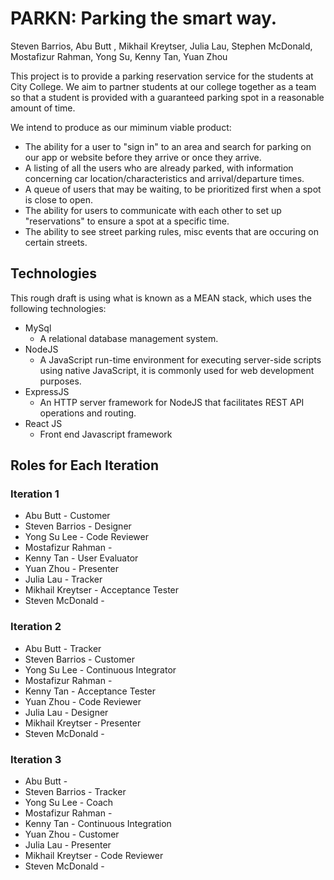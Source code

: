 # PARKN: Parking the smart way.
Steven Barrios, Abu Butt , Mikhail Kreytser, Julia Lau, Stephen McDonald, Mostafizur Rahman, Yong Su, Kenny Tan, Yuan Zhou

This project is to provide a parking reservation service for the students at City College.
We aim to partner students at our college together as a team so that a student is provided with a guaranteed parking spot in a reasonable amount of time.

We intend to produce as our miminum viable product:
* The ability for a user to "sign in" to an area and search for parking on our app or website before they arrive or once they arrive. 
* A listing of all the users who are already parked, with information concerning car location/characteristics and arrival/departure times.
* A queue of users that may be waiting, to be prioritized first when a spot is close to open.
* The ability for users to communicate with each other to set up "reservations" to ensure a spot at a specific time.
* The ability to see street parking rules, misc events that are occuring on certain streets.


## Technologies
This rough draft is using what is known as a MEAN stack, which uses the following technologies:
+ MySql
  * A relational database management system. 
+ NodeJS
  * A JavaScript run-time environment for executing server-side scripts using native JavaScript, it is commonly used for web development purposes.
+ ExpressJS
  * An HTTP server framework for NodeJS that facilitates REST API operations and routing.
+ React JS
  * Front end Javascript framework

## Roles for Each Iteration

### Iteration 1

* Abu Butt - Customer
* Steven Barrios - Designer
* Yong Su Lee - Code Reviewer
* Mostafizur Rahman - 
* Kenny Tan - User Evaluator
* Yuan Zhou - Presenter
* Julia Lau - Tracker
* Mikhail Kreytser - Acceptance Tester
* Steven McDonald - 

### Iteration 2

* Abu Butt - Tracker
* Steven Barrios - Customer
* Yong Su Lee - Continuous Integrator
* Mostafizur Rahman - 
* Kenny Tan - Acceptance Tester
* Yuan Zhou - Code Reviewer
* Julia Lau - Designer
* Mikhail Kreytser - Presenter
* Steven McDonald - 

### Iteration 3

* Abu Butt - 
* Steven Barrios - Tracker
* Yong Su Lee - Coach
* Mostafizur Rahman - 
* Kenny Tan - Continuous Integration
* Yuan Zhou - Customer
* Julia Lau - Presenter
* Mikhail Kreytser - Code Reviewer
* Steven McDonald - 
